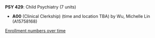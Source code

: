 **PSY 429**: Child Psychiatry (7 units)

- **A00** (Clinical Clerkship) (time and location TBA) by Wu, Michelle Lin (A15758168)

[Enrollment numbers over time](./PSY429.tsv)
